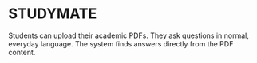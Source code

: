 # STUDYMATE
Students can upload their academic PDFs.  They ask questions in normal, everyday language.  The system finds answers directly from the PDF content.
